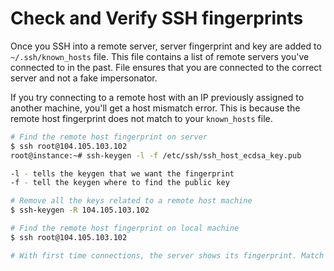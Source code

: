 # Check and Verify SSH fingerprints

Once you SSH into a remote server, server fingerprint and key are added to `~/.ssh/known_hosts` file. This file contains a list of remote servers you've connected to in the past. File ensures that you are connected to the correct server and not a fake impersonator.

If you try connecting to a remote host with an IP previously assigned to another machine, you'll get a host mismatch error. This is because the remote host fingerprint does not match to your `known_hosts` file.

```sh
# Find the remote host fingerprint on server
$ ssh root@104.105.103.102
root@instance:~# ssh-keygen -l -f /etc/ssh/ssh_host_ecdsa_key.pub

-l - tells the keygen that we want the fingerprint
-f - tell the keygen where to find the public key

# Remove all the keys related to a remote host machine
$ ssh-keygen -R 104.105.103.102

# Find the remote host fingerprint on local machine
$ ssh root@104.105.103.102

# With first time connections, the server shows its fingerprint. Match this to the one you found on the server
```
